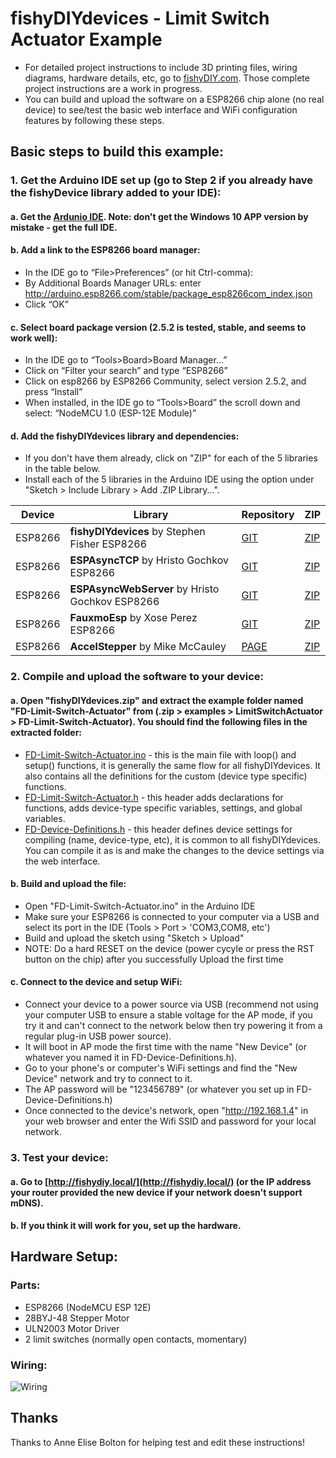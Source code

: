 # fishyDIYdevices - Limit Switch Actuator Example
* For detailed project instructions to include 3D printing files, wiring diagrams, hardware details, etc, go to [fishyDIY.com](http://fishyDIY.com).  Those complete project instructions are a work in progress.  
* You can build and upload the software on a ESP8266 chip alone (no real device) to see/test the basic web interface and WiFi configuration features by following these steps.
## Basic steps to build this example:
### 1. Get the Arduino IDE set up (go to Step 2 if you already have the fishyDevice library added to your IDE):
  #### a. Get the [Ardunio IDE](https://www.arduino.cc/). Note: don't get the Windows 10 APP version by mistake - get the full IDE.
  #### b. Add a link to the ESP8266 board manager:	
  - In the IDE go to “File>Preferences” (or hit Ctrl-comma):
  - By Additional Boards Manager URLs: enter http://arduino.esp8266.com/stable/package_esp8266com_index.json
  - Click “OK”
  #### c. Select board package version (2.5.2 is tested, stable, and seems to work well):
  - In the IDE go to “Tools>Board>Board Manager…”
  - Click on “Filter your search” and type “ESP8266”
  - Click on esp8266 by ESP8266 Community, select version 2.5.2, and press “Install”
  - When installed, in the IDE go to “Tools>Board” the scroll down and select: “NodeMCU 1.0 (ESP-12E Module)”
  #### d. Add the fishyDIYdevices library and dependencies:
  - If you don't have them already, click on "ZIP" for each of the 5 libraries in the table below. 
  - Install each of the 5 libraries in the Arduino IDE using the option under "Sketch > Include Library > Add .ZIP Library...".
  
|Device|Library|Repository|ZIP|
|-|-|-|-|
|ESP8266|**fishyDIYdevices** by Stephen Fisher ESP8266|[GIT](https://github.com/sefisher/fishyDIYdevices)|[ZIP](https://github.com/sefisher/fishyDIYdevices/archive/Main.zip)|
|ESP8266|**ESPAsyncTCP** by Hristo Gochkov ESP8266|[GIT](https://github.com/me-no-dev/ESPAsyncTCP)|[ZIP](https://github.com/me-no-dev/ESPAsyncTCP/archive/master.zip)|
|ESP8266|**ESPAsyncWebServer** by Hristo Gochkov ESP8266|[GIT](https://github.com/me-no-dev/ESPAsyncWebServer)|[ZIP](https://github.com/me-no-dev/ESPAsyncWebServer/archive/master.zip)|
|ESP8266|**FauxmoEsp** by Xose Perez ESP8266|[GIT](https://bitbucket.org/xoseperez/fauxmoesp)|[ZIP](https://bitbucket.org/xoseperez/fauxmoesp/get/f60c46d80f9b.zip)|
|ESP8266|**AccelStepper** by Mike McCauley|[PAGE](http://www.airspayce.com/mikem/arduino/AccelStepper/index.html)|[ZIP](http://www.airspayce.com/mikem/arduino/AccelStepper/AccelStepper-1.59.zip)|

### 2. Compile and upload the software to your device:
  #### a. Open "fishyDIYdevices.zip" and extract the example folder named "FD-Limit-Switch-Actuator" from  (.zip > examples > LimitSwitchActuator > FD-Limit-Switch-Actuator). You should find the following files in the extracted folder:
  - [FD-Limit-Switch-Actuator.ino](FD-Limit-Switch-Actuator/FD-Limit-Switch-Actuator.ino) - this is the main file with loop() and setup() functions, it is generally the same flow for all fishyDIYdevices. It also contains all the definitions for the custom (device type specific) functions.
  - [FD-Limit-Switch-Actuator.h](FD-Limit-Switch-Actuator/FD-Limit-Switch-Actuator.h) - this header adds declarations for functions, adds device-type specific variables, settings, and global variables.
  - [FD-Device-Definitions.h](FD-Limit-Switch-Actuator/FD-Device-Definitions.h) - this header defines device settings for compiling (name, device-type, etc), it is common to all fishyDIYdevices. You can compile it as is and make the changes to the device settings via the web interface.
  #### b. Build and upload the file:
  - Open "FD-Limit-Switch-Actuator.ino" in the Arduino IDE
  - Make sure your ESP8266 is connected to your computer via a USB and select its port in the IDE (Tools > Port > 'COM3,COM8, etc')
  - Build and upload the sketch using "Sketch > Upload"
  - NOTE: Do a hard RESET on the device (power cycyle or press the RST button on the chip) after you successfully Upload the first time
  #### c. Connect to the device and setup WiFi:
  - Connect your device to a power source via USB (recommend not using your computer USB to ensure a stable voltage for the AP mode, if you try it and can't connect to the network below then try powering it from a regular plug-in USB power source).
  - It will boot in AP mode the first time with the name "New Device" (or whatever you named it in FD-Device-Definitions.h).
  - Go to your phone's or computer's WiFi settings and find the "New Device" network and try to connect to it.
  - The AP password will be "123456789" (or whatever you set up in FD-Device-Definitions.h)
  - Once connected to the device's network, open "http://192.168.1.4" in your web browser and enter the Wifi SSID and password for your local network.
### 3. Test your device:
  #### a. Go to [http://fishydiy.local/](http://fishydiy.local/) (or the IP address your router provided the new device if your network doesn't support mDNS).
  #### b. If you think it will work for you, set up the hardware.
## Hardware Setup:
### Parts:
 - ESP8266 (NodeMCU ESP 12E)
 - 28BYJ-48 Stepper Motor
 - ULN2003 Motor Driver
 - 2 limit switches (normally open contacts, momentary)
### Wiring:
![Wiring](extras/wiring%20diagram.png)
## Thanks
Thanks to Anne Elise Bolton for helping test and edit these instructions!
